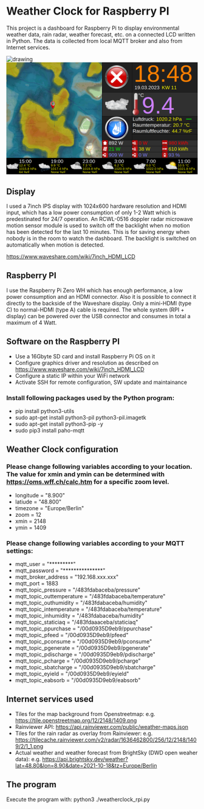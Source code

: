 # Weather Clock for Raspberry PI
This project is a dashboard for Raspberry Pi to display environmental weather data, rain radar, weather forecast, etc. on a connected LCD written in Python. The data is collected from local MQTT broker and also from Internet services.

<img src="/dashboard.jpg" alt="drawing" width="1000"/>

<img src="/screenshot.png" alt="drawing" width="1000"/>

## Display
I used a 7inch IPS display with 1024x600 hardware resolution and HDMI input, which has a low power consumption of only 1-2 Watt which is predestinated for 24/7 operation. An RCWL-0516 doppler radar microwave motion sensor module is used to switch off the backlight when no motion has been detected for the last 10 minutes. This is for saving energy when nobody is in the room to watch the dashboard. The backlight is switched on automatically when motion is detected. 

https://www.waveshare.com/wiki/7inch_HDMI_LCD

## Raspberry PI
I use the Raspberry Pi Zero WH which has enough performance, a low power consumption and an HDMI connector. Also it is possible to connect it directly to the backside of the Waveshare display. Only a mini-HDMI (type C) to normal-HDMI (type A) cable is required. The whole system (RPI + display) can be powered over the USB connector and consumes in total a maximum of 4 Watt.

## Software on the Raspberry PI
* Use a 16Gbyte SD card and install Raspberry Pi OS on it
* Configure graphics driver and resolution as described on https://www.waveshare.com/wiki/7inch_HDMI_LCD
* Configure a static IP within your WiFi network
* Activate SSH for remote configuration, SW update and maintainance

### Install following packages used by the Python program:
* pip install python3-utils
* sudo apt-get install python3-pil python3-pil.imagetk
* sudo apt-get install python3-pip -y
* sudo pip3 install paho-mqtt

## Weather Clock configuration
### Please change following variables according to your location. The value for xmin and ymin can be determined with https://oms.wff.ch/calc.htm for a specific zoom level.
* longitude = "8.900"
* latiude  = "48.800"
* timezone = "Europe/Berlin"
* zoom = 12
* xmin = 2148
* ymin = 1409

### Please change following variables according to your MQTT settings:
* mqtt_user = "*********"
* mqtt_password = "***************"
* mqtt_broker_address = "192.168.xxx.xxx"
* mqtt_port = 1883
* mqtt_topic_pressure = "/483fdabaceba/pressure"
* mqtt_topic_outtemperature = "/483fdabaceba/temperature"
* mqtt_topic_outhumidity = "/483fdabaceba/humidity"
* mqtt_topic_intemperature = "/483fdabaceba/temperature"
* mqtt_topic_inhumidity = "/483fdabaceba/humidity"
* mqtt_topic_staticiaq = "/483fdaaaceba/staticiaq"
* mqtt_topic_ppurchase = "/00d0935D9eb9/ppurchase"
* mqtt_topic_pfeed = "/00d0935D9eb9/pfeed"
* mqtt_topic_pconsume = "/00d0935D9eb9/pconsume"
* mqtt_topic_pgenerate = "/00d0935D9eb9/pgenerate"
* mqtt_topic_pdischarge = "/00d0935D9eb9/pdischarge"
* mqtt_topic_pcharge = "/00d0935D9eb9/pcharge"
* mqtt_topic_sbatcharge = "/00d0935D9eb9/sbatcharge"
* mqtt_topic_eyield = "/00d0935D9eb9/eyield"
* mqtt_topic_eabsorb = "/00d0935D9eb9/eabsorb"

## Internet services used
* Tiles for the map background from Openstreetmap: e.g. https://tile.openstreetmap.org/12/2148/1409.png
* Rainviewer API: https://api.rainviewer.com/public/weather-maps.json
* Tiles for the rain radar as overlay from Rainviewer: e.g. https://tilecache.rainviewer.com/v2/radar/1636462800/256/12/2148/1409/2/1_1.png
* Actual weather and weather forecast from BrightSky (DWD open weaher data): e.g. https://api.brightsky.dev/weather?lat=48.80&lon=8.90&date=2021-10-18&tz=Europe/Berlin

## The program
Execute the program with: python3 ./weatherclock_rpi.py
